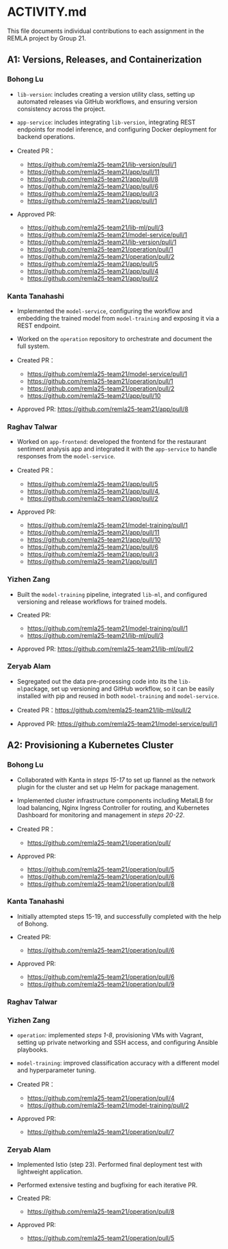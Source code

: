 # ACTIVITY.md

This file documents individual contributions to each assignment in the REMLA project by Group 21. 

## A1: Versions, Releases, and Containerization

### Bohong Lu

- `lib-version`: includes creating a version utility class, setting up automated releases via GitHub workflows, and ensuring version consistency across the project. 
- `app-service`: includes integrating `lib-version`, integrating REST endpoints for model inference, and configuring Docker deployment for backend operations.

- Created PR：
  - https://github.com/remla25-team21/lib-version/pull/1
  - https://github.com/remla25-team21/app/pull/11
  - https://github.com/remla25-team21/app/pull/8
  - https://github.com/remla25-team21/app/pull/6
  - https://github.com/remla25-team21/app/pull/3
  - https://github.com/remla25-team21/app/pull/1
- Approved PR: 
  - https://github.com/remla25-team21/lib-ml/pull/3
  - https://github.com/remla25-team21/model-service/pull/1
  - https://github.com/remla25-team21/lib-version/pull/1
  - https://github.com/remla25-team21/operation/pull/1
  - https://github.com/remla25-team21/operation/pull/2
  - https://github.com/remla25-team21/app/pull/5
  - https://github.com/remla25-team21/app/pull/4
  - https://github.com/remla25-team21/app/pull/2

### Kanta Tanahashi

- Implemented the `model-service`, configuring the workflow and embedding the trained model from `model-training` and exposing it via a REST endpoint.  
- Worked on the `operation` repository to orchestrate and document the full system.

- Created PR：
  - https://github.com/remla25-team21/model-service/pull/1
  - https://github.com/remla25-team21/operation/pull/1
  - https://github.com/remla25-team21/operation/pull/2
  - https://github.com/remla25-team21/app/pull/10
- Approved PR: https://github.com/remla25-team21/app/pull/8

### Raghav Talwar

- Worked on `app-frontend`: developed the frontend for the restaurant sentiment analysis app and integrated it with the `app-service` to handle responses from the `model-service`. 

- Created PR：
  - https://github.com/remla25-team21/app/pull/5
  - https://github.com/remla25-team21/app/pull/4,
  - https://github.com/remla25-team21/app/pull/2
- Approved PR: 
  - https://github.com/remla25-team21/model-training/pull/1
  - https://github.com/remla25-team21/app/pull/11
  - https://github.com/remla25-team21/app/pull/10
  - https://github.com/remla25-team21/app/pull/6
  - https://github.com/remla25-team21/app/pull/3
  - https://github.com/remla25-team21/app/pull/1

### Yizhen Zang

- Built the `model-training` pipeline, integrated `lib-ml`, and configured versioning and release workflows for trained models. 

- Created PR: 
  - https://github.com/remla25-team21/model-training/pull/1
  - https://github.com/remla25-team21/lib-ml/pull/3 
- Approved PR: https://github.com/remla25-team21/lib-ml/pull/2 

### Zeryab Alam

- Segregated out the data pre-processing code into its the `lib-ml`package, set up versioning and GitHub workflow, so it can be easily installed with pip and reused in both `model-training` and `model-service`. 

- Created PR：https://github.com/remla25-team21/lib-ml/pull/2 
- Approved PR: https://github.com/remla25-team21/model-service/pull/1 

## A2: Provisioning a Kubernetes Cluster

### Bohong Lu

- Collaborated with Kanta in *steps 15-17* to set up flannel as the network plugin for the cluster and set up Helm for package management.
- Implemented cluster infrastructure components including MetalLB for load balancing, Nginx Ingress Controller for routing, and Kubernetes Dashboard for monitoring and management in *steps 20-22*.

- Created PR：
  - https://github.com/remla25-team21/operation/pull/
- Approved PR: 
  - https://github.com/remla25-team21/operation/pull/5
  - https://github.com/remla25-team21/operation/pull/6
  - https://github.com/remla25-team21/operation/pull/8

### Kanta Tanahashi

- Initially attempted steps 15-19, and successfully completed with the help of Bohong.

- Created PR:
  - https://github.com/remla25-team21/operation/pull/6
- Approved PR:
  - https://github.com/remla25-team21/operation/pull/6
  - https://github.com/remla25-team21/operation/pull/9


### Raghav Talwar

### Yizhen Zang

- `operation`: implemented *steps 1-8*, provisioning VMs with Vagrant, setting up private networking and SSH access, and configuring Ansible playbooks. 
- `model-training`: improved classification accuracy with a different model and hyperparameter tuning. 

- Created PR：
  - https://github.com/remla25-team21/operation/pull/4 
  - https://github.com/remla25-team21/model-training/pull/2 
- Approved PR: 
  - https://github.com/remla25-team21/operation/pull/7 

### Zeryab Alam

- Implemented Istio (step 23). Performed final deployment test with lightweight application.
- Performed extensive testing and bugfixing for each iterative PR.

- Created PR:
  - https://github.com/remla25-team21/operation/pull/8
 
- Approved PR:
  - https://github.com/remla25-team21/operation/pull/5
